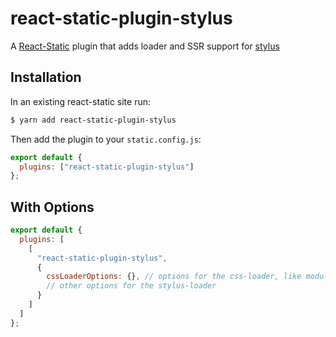 # react-static-plugin-stylus

A [React-Static](https://react-static.js.org) plugin that adds loader and SSR support for [stylus](http://stylus-lang.com/)

## Installation

In an existing react-static site run:

```bash
$ yarn add react-static-plugin-stylus
```

Then add the plugin to your `static.config.js`:

```javascript
export default {
  plugins: ["react-static-plugin-stylus"]
};
```

## With Options

```javascript
export default {
  plugins: [
    [
      "react-static-plugin-stylus",
      {
        cssLoaderOptions: {}, // options for the css-loader, like modules
        // other options for the stylus-loader
      }
    ]
  ]
};
```
